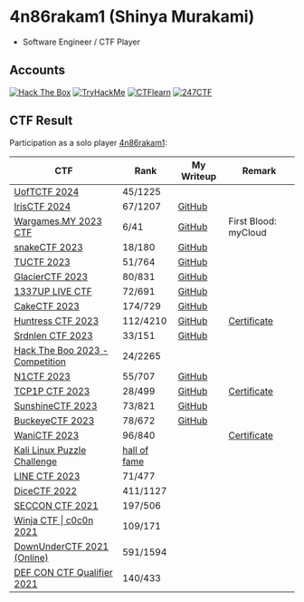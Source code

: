 # 4n86rakam1 (Shinya Murakami)

- Software Engineer / CTF Player

## Accounts

[![Hack The Box](https://www.hackthebox.com/badge/image/1048160)](https://app.hackthebox.com/profile/1048160)
[![TryHackMe](https://tryhackme-badges.s3.amazonaws.com/4n86rakam1.png)](https://tryhackme.com/p/4n86rakam1)
[![CTFlearn](https://img.shields.io/badge/CTFLearn-131316?style=for-the-badge)](https://ctflearn.com/user/4n86rakam1)
[![247CTF](https://img.shields.io/badge/247CTF-e87638?style=for-the-badge)](https://247ctf.com/progress/4n86rakam1)

## CTF Result

Participation as a solo player [4n86rakam1](https://ctftime.org/user/108441):

| CTF                                                                                                            | Rank                                                                                                | My Writeup                                                                     | Remark                                              |
|----------------------------------------------------------------------------------------------------------------|-----------------------------------------------------------------------------------------------------|--------------------------------------------------------------------------------|-----------------------------------------------------|
| [UofTCTF 2024](https://ctftime.org/event/2219)                                                                 | 45/1225                                                                                             |                                                                                |                                                     |
| [IrisCTF 2024](https://ctftime.org/event/2085)                                                                 | 67/1207                                                                                             | [GitHub](https://github.com/4n86rakam1/writeup/tree/main/IrisCTF_2024)         |                                                     |
| [Wargames.MY 2023 CTF](https://ctftime.org/event/2203)                                                         | 6/41                                                                                                | [GitHub](https://github.com/4n86rakam1/writeup/tree/main/Wargames.MY_2023_CTF) | First Blood: myCloud                                |
| [snakeCTF 2023](https://ctftime.org/event/2158)                                                                | 18/180                                                                                              | [GitHub](https://github.com/4n86rakam1/writeup/tree/main/snakeCTF_2023)        |                                                     |
| [TUCTF 2023](https://ctftime.org/event/2173)                                                                   | 51/764                                                                                              | [GitHub](https://github.com/4n86rakam1/writeup/tree/main/TUCTF_2023)           |                                                     |
| [GlacierCTF 2023](https://ctftime.org/event/1992)                                                              | 80/831                                                                                              | [GitHub](https://github.com/4n86rakam1/writeup/tree/main/GlacierCTF_2023)      |                                                     |
| [1337UP LIVE CTF](https://ctftime.org/event/2134/)                                                             | 72/691                                                                                              | [GitHub](https://github.com/4n86rakam1/writeup/tree/main/1337UP_LIVE_CTF_2023) |                                                     |
| [CakeCTF 2023](https://ctftime.org/event/1973)                                                                 | 174/729                                                                                             | [GitHub](https://github.com/4n86rakam1/writeup/tree/main/CakeCTF_2023)         |                                                     |
| [Huntress CTF 2023](https://huntress.ctf.games/)                                                               | 112/4210                                                                                            | [GitHub](https://github.com/4n86rakam1/writeup/tree/main/Huntress_CTF_2023)    | [Certificate](img/certificate/HuntressCTF_2023.png) |
| [Srdnlen CTF 2023](https://ctftime.org/event/2129)                                                             | 33/151                                                                                              | [GitHub](https://github.com/4n86rakam1/writeup/tree/main/Srdnlen_CTF_2023)     |                                                     |
| [Hack The Boo 2023 - Competition](https://ctf.hackthebox.com/event/details/hack-the-boo-2023-competition-1238) | 24/2265                                                                                             |                                                                                |                                                     |
| [N1CTF 2023](https://ctftime.org/event/2062)                                                                   | 55/707                                                                                              | [GitHub](https://github.com/4n86rakam1/writeup/tree/main/N1CTF_2023)           |                                                     |
| [TCP1P CTF 2023](https://ctftime.org/event/2001)                                                               | 28/499                                                                                              | [GitHub](https://github.com/4n86rakam1/writeup/tree/main/TCP1PCTF_2023)        | [Certificate](img/certificate/TCP1PCTF_2023.png)    |
| [SunshineCTF 2023](https://ctftime.org/event/2079)                                                             | 73/821                                                                                              | [GitHub](https://github.com/4n86rakam1/writeup/tree/main/SunshineCTF_2023)     |                                                     |
| [BuckeyeCTF 2023](https://ctftime.org/event/2074)                                                              | 78/672                                                                                              | [GitHub](https://github.com/4n86rakam1/writeup/tree/main/BuckeyeCTF-2023)      |                                                     |
| [WaniCTF 2023](https://ctftime.org/event/1988)                                                                 | 96/840                                                                                              |                                                                                | [Certificate](img/certificate/WaniCTF_2023.jpg)     |
| [Kali Linux Puzzle Challenge](https://10year.kali.org/)                                                        | [hall of fame](https://gitlab.com/kalilinux/documentation/10-year/-/blob/main/hall-of-fame.md?#L44) |                                                                                |                                                     |
| [LINE CTF 2023](https://ctftime.org/event/1716)                                                                | 71/477                                                                                              |                                                                                |                                                     |
| [DiceCTF 2022](https://ctftime.org/event/1541)                                                                 | 411/1127                                                                                            |                                                                                |                                                     |
| [SECCON CTF 2021](https://ctftime.org/event/1458)                                                              | 197/506                                                                                             |                                                                                |                                                     |
| [Winja CTF \| c0c0n 2021](https://ctftime.org/event/1477)                                                      | 109/171                                                                                             |                                                                                |                                                     |
| [DownUnderCTF 2021 (Online)](https://ctftime.org/event/1312)                                                   | 591/1594                                                                                            |                                                                                |                                                     |
| [DEF CON CTF Qualifier 2021](https://ctftime.org/event/1254)                                                   | 140/433                                                                                             |                                                                                |                                                     |
